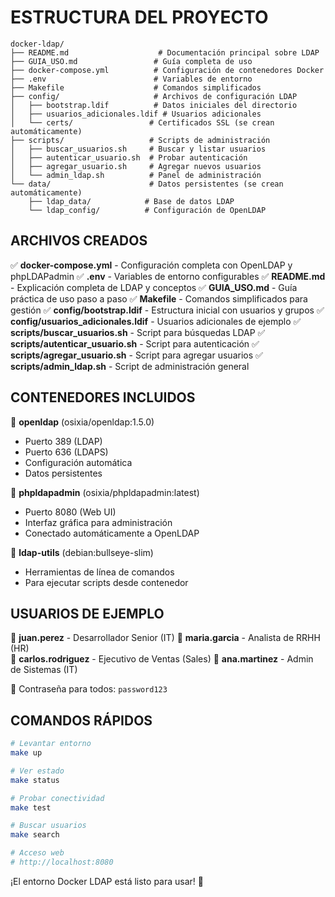 # ESTRUCTURA DEL PROYECTO

```
docker-ldap/
├── README.md                    # Documentación principal sobre LDAP
├── GUIA_USO.md                 # Guía completa de uso
├── docker-compose.yml          # Configuración de contenedores Docker
├── .env                        # Variables de entorno
├── Makefile                    # Comandos simplificados
├── config/                     # Archivos de configuración LDAP
│   ├── bootstrap.ldif          # Datos iniciales del directorio
│   ├── usuarios_adicionales.ldif # Usuarios adicionales
│   └── certs/                 # Certificados SSL (se crean automáticamente)
├── scripts/                   # Scripts de administración
│   ├── buscar_usuarios.sh     # Buscar y listar usuarios
│   ├── autenticar_usuario.sh  # Probar autenticación
│   ├── agregar_usuario.sh     # Agregar nuevos usuarios
│   └── admin_ldap.sh          # Panel de administración
└── data/                      # Datos persistentes (se crean automáticamente)
    ├── ldap_data/            # Base de datos LDAP
    └── ldap_config/          # Configuración de OpenLDAP
```

## ARCHIVOS CREADOS

✅ **docker-compose.yml** - Configuración completa con OpenLDAP y phpLDAPadmin
✅ **.env** - Variables de entorno configurables
✅ **README.md** - Explicación completa de LDAP y conceptos
✅ **GUIA_USO.md** - Guía práctica de uso paso a paso
✅ **Makefile** - Comandos simplificados para gestión
✅ **config/bootstrap.ldif** - Estructura inicial con usuarios y grupos
✅ **config/usuarios_adicionales.ldif** - Usuarios adicionales de ejemplo
✅ **scripts/buscar_usuarios.sh** - Script para búsquedas LDAP
✅ **scripts/autenticar_usuario.sh** - Script para autenticación
✅ **scripts/agregar_usuario.sh** - Script para agregar usuarios
✅ **scripts/admin_ldap.sh** - Script de administración general

## CONTENEDORES INCLUIDOS

🐳 **openldap** (osixia/openldap:1.5.0)
   - Puerto 389 (LDAP)
   - Puerto 636 (LDAPS)
   - Configuración automática
   - Datos persistentes

🐳 **phpldapadmin** (osixia/phpldapadmin:latest)
   - Puerto 8080 (Web UI)
   - Interfaz gráfica para administración
   - Conectado automáticamente a OpenLDAP

🐳 **ldap-utils** (debian:bullseye-slim)
   - Herramientas de línea de comandos
   - Para ejecutar scripts desde contenedor

## USUARIOS DE EJEMPLO

👤 **juan.perez** - Desarrollador Senior (IT)
👤 **maria.garcia** - Analista de RRHH (HR)  
👤 **carlos.rodriguez** - Ejecutivo de Ventas (Sales)
👤 **ana.martinez** - Admin de Sistemas (IT)

📧 Contraseña para todos: `password123`

## COMANDOS RÁPIDOS

```bash
# Levantar entorno
make up

# Ver estado
make status

# Probar conectividad
make test

# Buscar usuarios
make search

# Acceso web
# http://localhost:8080
```

¡El entorno Docker LDAP está listo para usar! 🎉